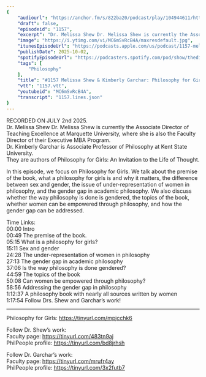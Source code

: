 ```yaml
---
{
	"audiourl": "https://anchor.fm/s/822ba20/podcast/play/104944611/https%3A%2F%2Fd3ctxlq1ktw2nl.cloudfront.net%2Fstaging%2F2025-6-2%2Fb1439646-2534-2f00-63a7-08463ca08357.m4a",
	"draft": false,
	"episodeid": "1157",
	"excerpt": "Dr. Melissa Shew Dr. Melissa Shew is currently the Associate Director of Teaching Excellence at Marquette University, where she is also the Faculty Director of their Executive MBA Program.  ",
	"image": "https://i.ytimg.com/vi/MC6mSvRcB4A/maxresdefault.jpg",
	"itunesEpisodeUrl": "https://podcasts.apple.com/us/podcast/1157-melissa-shew-kimberly-garchar-philosophy-for-girls/id1451347236?i=1000729759137&uo=4",
	"publishDate": 2025-10-02,
	"spotifyEpisodeUrl": "https://podcasters.spotify.com/pod/show/thedissenter/episodes/1157-Melissa-Shew--Kimberly-Garchar-Philosophy-for-Girls-e3515h3",
	"tags": [
		"Philosophy"
	],
	"title": "#1157 Melissa Shew & Kimberly Garchar: Philosophy for Girls",
	"vtt": "1157.vtt",
	"youtubeid": "MC6mSvRcB4A",
	"transcript": "1157.lines.json"
}
---
```

RECORDED ON JULY 2nd 2025.  
Dr. Melissa Shew Dr. Melissa Shew is currently the Associate Director of Teaching Excellence at Marquette University, where she is also the Faculty Director of their Executive MBA Program.  
Dr. Kimberly Garchar is Associate Professor of Philosophy at Kent State University.  
They are authors of Philosophy for Girls: An Invitation to the Life of Thought.

In this episode, we focus on Philosophy for Girls. We talk about the premise of the book, what a philosophy for girls is and why it matters, the difference between sex and gender, the issue of under-representation of women in philosophy, and the gender gap in academic philosophy. We also discuss whether the way philosophy is done is gendered, the topics of the book, whether women can be empowered through philosophy, and how the gender gap can be addressed.

Time Links:  
<time>00:00</time> Intro  
<time>00:49</time> The premise of the book.  
<time>05:15</time> What is a philosophy for girls?  
<time>15:11</time> Sex and gender  
<time>24:28</time> The under-representation of women in philosophy  
<time>27:13</time> The gender gap in academic philosophy  
<time>37:06</time> Is the way philosophy is done gendered?  
<time>44:59</time> The topics of the book  
<time>50:08</time> Can women be empowered through philosophy?  
<time>58:56</time> Addressing the gender gap in philosophy  
<time>1:12:37</time> A philosophy book with nearly all sources written by women  
<time>1:17:54</time> Follow Drs. Shew and Garchar’s work!

---

Philosophy for Girls: https://tinyurl.com/mpjcchk6

Follow Dr. Shew’s work:  
Faculty page: https://tinyurl.com/483tn9aj  
PhilPeople profile: https://tinyurl.com/bd8jrhsh

Follow Dr. Garchar’s work:  
Faculty page: https://tinyurl.com/mrufr4ay  
PhilPeople profile: https://tinyurl.com/3x2futb7
